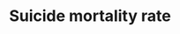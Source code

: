 ---
actual_indicator_available: US suicide mortality rate
actual_indicator_available_description: Crude and age-adjusted death rates due to
  suicide expressed per 100,000 population.
comments_and_limitations: Rates were generated by CDC Wonder using the Underlying
  Cause of Death mortality files. Rates were selected based on the ICD-10 113 Cause
  of Death listing.
data_non_statistical: false
date_of_national_source_publication: December, 2016
goal_meta_link: http://unstats.un.org/sdgs/files/metadata-compilation/Metadata-Goal-3.pdf
goal_meta_link_page: 13
graph: longitudinal
graph_status_notes: Graphed
graph_title: US crude suicide mortality rate
graph_type: line
graph_type_description: Line graph
has_metadata: false
indicator: 3.4.2
indicator_name: Suicide mortality rate
indicator_sort_order: 03.04.02
indicator_variable: crude_rate
layout: indicator
periodicity: Annual
permalink: /3-4-2/
published: true
reporting_status: complete
scheduled_update_by_national_source: December, 2017
sdg_goal: 3
source_active_1: true
source_agency_staff_email_1: ambranum@cdc.gov
source_agency_staff_name_1: Mortality Statistics Branch, Division of Vital Statistics,
  National Center for Health Statistics
source_agency_survey_dataset_1: National Center for Health Statistics, Underlying
  Cause of Death File
source_notes_1: null
source_title_1: null
source_url_1: http://wonder.cdc.gov/ucd-icd10.html; http://www.cdc.gov/nchs/data_access/vitalstatsonline.htm
target: By 2030, reduce by one third premature mortality from noncommunicable diseases
  through prevention and treatment and promote mental health and well-being.
target_id: '3.4'
time_period: '2014'
title: Suicide mortality rate
un_custodial_agency: WHO
un_designated_tier: '2'
us_method_of_computation: Number of deaths attributable to suicide (ICD-10 codes U03,
  X60-X84, Y87.0) divided by the population and expressed per 100,000 population.
  Rates are age-adjusted using the direct method of applying age-specific death rates
  to the U.S. standard population distribution. See http://wonder.cdc.gov/wonder/help/ucd.html#Age-Adjusted
  Rates for more detail.
variable_description: null
variable_notes: null
---